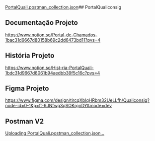 [PortalQuali.postman_collection.json](https://github.com/user-attachments/files/19487922/PortalQuali.postman_collection.json)## PortalQualiconsig

## Documentação Projeto
https://www.notion.so/Portal-de-Chamados-1bac31d9667d80158b69c2dd6473bd11?pvs=4

## História Projeto
https://www.notion.so/Hist-ria-PortalQuali-1bdc31d9667d8061b94aedbb39f5c16c?pvs=4

## Figma Projeto
https://www.figma.com/design/tircqXbIqHRbm32UeLLfh/Qualiconsig?node-id=0-1&p=ft-9JNfwg3qSOKrgnDY&mode=dev

## Postman V2
[Uploading PortalQuali.postman_collection.json…]()
